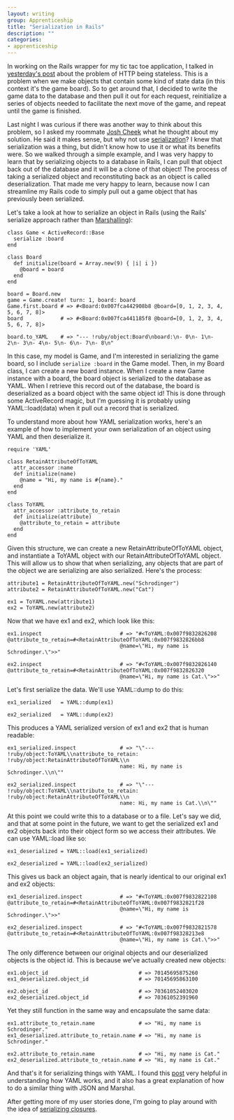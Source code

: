 ```yaml
---
layout: writing
group: Apprenticeship
title: "Serialization in Rails"
description: ""
categories:
- apprenticeship
---
```


In working on the Rails wrapper for my tic tac toe application, I talked in [yesterday's post](http://selfless-singleton.rickwinfrey.com/2012/12/11/debug-params/) about the problem of HTTP being stateless. This is a problem when we make objects that contain some kind of state data (in this context it's the game board). So to get around that, I decided to write the game data to the database and then pull it out for each request, reinitialize a series of objects needed to facilitate the next move of the game, and repeat until the game is finished.

Last night I was curious if there was another way to think about this problem, so I asked my roommate [Josh Cheek](http://www.joshcheek.com/) what he thought about my solution. He said it makes sense, but why not use [serialization](http://en.wikipedia.org/wiki/Serialization)? I knew that serialization was a thing, but didn't know how to use it or what its benefits were. So we walked through a simple example, and I was very happy to learn that by serializing objects to a database in Rails, I can pull that object back out of the database and it will be a clone of that object! The process of taking a serialized object and reconstituting back as an object is called deserialization. That made me very happy to learn, because now I can streamline my Rails code to simply pull out a game object that has previously been serialized.

Let's take a look at how to serialize an object in Rails (using the Rails' serialize approach rather than [Marshalling](http://www.ruby-doc.org/core-1.9.3/Marshal.html)):

    class Game < ActiveRecord::Base
      serialize :board
    end

    class Board
      def initialize(board = Array.new(9) { |i| i })
        @board = board
      end
    end

    board = Board.new
    game = Game.create! turn: 1, board: board
    Game.first.board # => #<Board:0x007fca442908b8 @board=[0, 1, 2, 3, 4, 5, 6, 7, 8]>
    board            # => #<Board:0x007fca441185f8 @board=[0, 1, 2, 3, 4, 5, 6, 7, 8]>

    board.to_YAML    # => "--- !ruby/object:Board\nboard:\n- 0\n- 1\n- 2\n- 3\n- 4\n- 5\n- 6\n- 7\n- 8\n"

In this case, my model is Game, and I'm interested in serializing the game board, so I include `serialize :board` in the Game model. Then, in my Board class, I can create a new board instance. When I create a new Game instance with a board, the board object is serialized to the database as YAML. When I retrieve this record out of the database, the board is deserialized as a board object with the same object id! This is done through some ActiveRecord magic, but I'm guessing it is probably using YAML::load(data) when it pull out a record that is serialized.

To understand more about how YAML serialization works, here's an example of how to implement your own serialization of an object using YAML and then deserialize it.

    require 'YAML'

    class RetainAttributeOfToYAML
      attr_accessor :name
      def initialize(name)
        @name = "Hi, my name is #{name}."
      end
    end

    class ToYAML
      attr_accessor :attribute_to_retain
      def initialize(attribute)
        @attribute_to_retain = attribute
      end
    end

Given this structure, we can create a new RetainAttributeOfToYAML object, and instantiate a ToYAML object with our RetainAttributeOfToYAML object. This will allow us to show that when serializing, any objects that are part of the object we are serializing are also serialized. Here's the process:

    attribute1 = RetainAttributeOfToYAML.new("Schrodinger")
    attribute2 = RetainAttributeOfToYAML.new("Cat")

    ex1 = ToYAML.new(attribute1)
    ex2 = ToYAML.new(attribute2)

Now that we have ex1 and ex2, which look like this:

    ex1.inspect                         # => "#<ToYAML:0x007f9832826208 @attribute_to_retain=#<RetainAttributeOfToYAML:0x007f9832826bb8
                                        @name=\"Hi, my name is Schrodinger.\">>"

    ex2.inspect                         # => "#<ToYAML:0x007f9832826140 @attribute_to_retain=#<RetainAttributeOfToYAML:0x007f9832826320
                                        @name=\"Hi, my name is Cat.\">>"

Let's first serialize the data. We'll use YAML::dump to do this:

    ex1_serialized   = YAML::dump(ex1)

    ex2_serialized   = YAML::dump(ex2)

This produces a YAML serialized version of ex1 and ex2 that is human readable:

    ex1_serialized.inspect              # => "\"--- !ruby/object:ToYAML\\nattribute_to_retain: !ruby/object:RetainAttributeOfToYAML\\n
                                        name: Hi, my name is Schrodinger.\\n\""

    ex2_serialized.inspect              # => "\"--- !ruby/object:ToYAML\\nattribute_to_retain: !ruby/object:RetainAttributeOfToYAML\\n
                                        name: Hi, my name is Cat.\\n\""

At this point we could write this to a database or to a file. Let's say we did, and that at some point in the future, we want to get the serialized ex1 and ex2 objects back into their object form so we access their attributes. We can use YAML::load like so:

    ex1_deserialized = YAML::load(ex1_serialized)

    ex2_deserialized = YAML::load(ex2_serialized)

This gives us back an object again, that is nearly identical to our original ex1 and ex2 objects:

    ex1_deserialized.inspect            # => "#<ToYAML:0x007f9832822108 @attribute_to_retain=#<RetainAttributeOfToYAML:0x007f9832821f28
                                        @name=\"Hi, my name is Schrodinger.\">>"

    ex2_deserialized.inspect            # => "#<ToYAML:0x007f9832821578 @attribute_to_retain=#<RetainAttributeOfToYAML:0x007f98328213e8
                                        @name=\"Hi, my name is Cat.\">>"

The only difference between our original objects and our deserialized objects is the object id. This is because we've actually created new objects:

    ex1.object_id                             # => 70145695875260
    ex1_deserialized.object_id                # => 70145695863100

    ex2.object_id                             # => 70361052403020
    ex2_deserialized.object_id                # => 70361052391960

Yet they still function in the same way and encapsulate the same data:

    ex1.attribute_to_retain.name              # => "Hi, my name is Schrodinger."
    ex1_deserialized.attribute_to_retain.name # => "Hi, my name is Schrodinger."

    ex2.attribute_to_retain.name              # => "Hi, my name is Cat."
    ex2_deserialized.attribute_to_retain.name # => "Hi, my name is Cat."

And that's it for serializing things with YAML. I found this [post](http://www.skorks.com/2010/04/serializing-and-deserializing-objects-with-ruby/) very helpful in understanding how YAML works, and it also has a great explanation of how to do a similar thing with JSON and Marshal.

After getting more of my user stories done, I'm going to play around with the idea of [serializing closures](http://yehudakatz.com/2011/11/19/how-to-marshal-procs-using-rubinius/).
